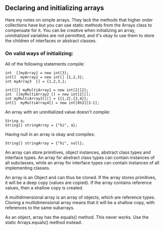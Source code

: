 ## Declaring and initializing arrays 

Here my notes on simple arrays. They lack the methods that higher order collections have but you can use static methods from the Arrays class to compensate for it. You can be creative when initializing an array, uninitialized variables are not permitted, and it's okay to use them to store the children of interfaces or abstract classes.


### On valid ways of initializing:

All of the following statements compile:

```
int  []myArray1 = new int[3];
int[]  myArray2 = new int[] {1,2,3};
int myArray3  [] = {1,2,3,};

int[][] myMultiArray1 = new int[2][2];
int  []myMultiArray2 [] = new int[2][];
int myMultiArray3[][] = {{1,2},{3,4}};
int[]  myMultiArray4[] = new int[8%3][3-1];
```

An array with an uninitialized value doesn't compile:

```
String a;        
String[] stringArray = {"hi", a};
```

Having null in an array is okay and compiles:

```
String[] stringArray = {"hi", null};
```

An array can store primitives, object instances, abstract class types and interface types. An array for abstract class types can contain instances of all subclasses, while an array for interface types can contain instances of all implementing classes.

An array is an Object and can thus be cloned. If the array stores primitives, it will be a deep copy (values are copied). If the array contains reference values, then a shallow copy is created.

A multidimensional array is an array of objects, which are reference types. Cloning a multidimensional array means that it will be a shallow copy, with references to the same subarrays.

As an object, array has the equals() method. This never works. Use the static Arrays.equals() method instead.
